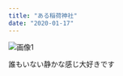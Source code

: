 ```yaml
---
title: "ある稲荷神社"
date: "2020-01-17"
---
```


![画像1](https://assets.st-note.com/production/uploads/images/18080359/picture_pc_90955925aca44ed31c06c7f39bc090f4.jpg)

誰もいない静かな感じ大好きです
